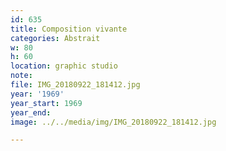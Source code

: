 ```yaml
---
id: 635
title: Composition vivante
categories: Abstrait
w: 80
h: 60
location: graphic studio
note:
file: IMG_20180922_181412.jpg
year: '1969'
year_start: 1969
year_end:
image: ../../media/img/IMG_20180922_181412.jpg

---
```

